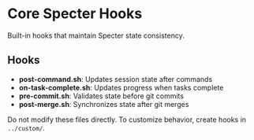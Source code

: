 # Core Specter Hooks

Built-in hooks that maintain Specter state consistency.

## Hooks

- **post-command.sh**: Updates session state after commands
- **on-task-complete.sh**: Updates progress when tasks complete
- **pre-commit.sh**: Validates state before git commits
- **post-merge.sh**: Synchronizes state after git merges

Do not modify these files directly. To customize behavior, create hooks in `../custom/`.
